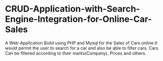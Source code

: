 # CRUD-Application-with-Search-Engine-Integration-for-Online-Car-Sales
A Web-Application Build using PHP and Mysql for the Sales of Cars online.It would permit the user to search for a car and also be able to filter cars. Cars Can be filtered according to their marks(Company), Prices and others. 
